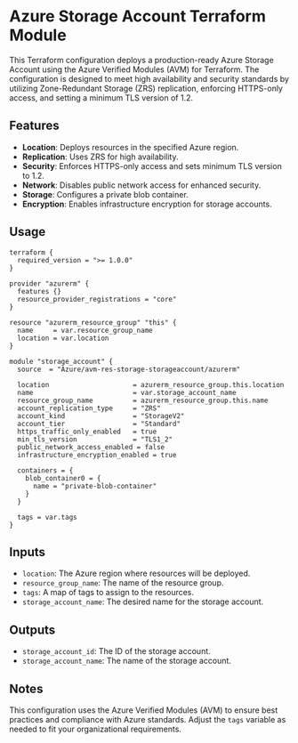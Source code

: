 # Azure Storage Account Terraform Module

This Terraform configuration deploys a production-ready Azure Storage Account using the Azure Verified Modules (AVM) for Terraform. The configuration is designed to meet high availability and security standards by utilizing Zone-Redundant Storage (ZRS) replication, enforcing HTTPS-only access, and setting a minimum TLS version of 1.2.

## Features
- **Location**: Deploys resources in the specified Azure region.
- **Replication**: Uses ZRS for high availability.
- **Security**: Enforces HTTPS-only access and sets minimum TLS version to 1.2.
- **Network**: Disables public network access for enhanced security.
- **Storage**: Configures a private blob container.
- **Encryption**: Enables infrastructure encryption for storage accounts.

## Usage

```hcl
terraform {
  required_version = ">= 1.0.0"
}

provider "azurerm" {
  features {}
  resource_provider_registrations = "core"
}

resource "azurerm_resource_group" "this" {
  name     = var.resource_group_name
  location = var.location
}

module "storage_account" {
  source  = "Azure/avm-res-storage-storageaccount/azurerm"

  location                     = azurerm_resource_group.this.location
  name                         = var.storage_account_name
  resource_group_name          = azurerm_resource_group.this.name
  account_replication_type     = "ZRS"
  account_kind                 = "StorageV2"
  account_tier                 = "Standard"
  https_traffic_only_enabled   = true
  min_tls_version              = "TLS1_2"
  public_network_access_enabled = false
  infrastructure_encryption_enabled = true

  containers = {
    blob_container0 = {
      name = "private-blob-container"
    }
  }

  tags = var.tags
}
```

## Inputs
- `location`: The Azure region where resources will be deployed.
- `resource_group_name`: The name of the resource group.
- `tags`: A map of tags to assign to the resources.
- `storage_account_name`: The desired name for the storage account.

## Outputs
- `storage_account_id`: The ID of the storage account.
- `storage_account_name`: The name of the storage account.

## Notes
This configuration uses the Azure Verified Modules (AVM) to ensure best practices and compliance with Azure standards. Adjust the `tags` variable as needed to fit your organizational requirements.
